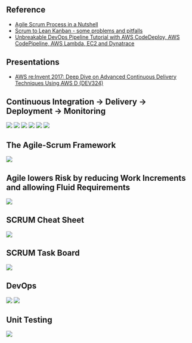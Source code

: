 ## Reference
* [Agile Scrum Process in a Nutshell](https://medium.com/@realjoselara/agile-scrum-process-in-a-nutshell-6ec32a59efb)
* [Scrum to Lean Kanban - some problems and pitfalls](https://sites.google.com/site/wicmitchell/home/scrum-to-lean-kanban---some-problems-and-pitfalls)
* [Unbreakable DevOps Pipeline Tutorial with AWS CodeDeploy, AWS CodePipeline, AWS Lambda, EC2 and Dynatrace](https://github.com/Dynatrace/AWSDevOpsTutorial)

## Presentations
* [AWS re:Invent 2017: Deep Dive on Advanced Continuous Delivery Techniques Using AWS D (DEV324)](https://www.youtube.com/watch?v=Lrrgd0Kemhw&feature=youtu.be)

## Continuous Integration -> Delivery -> Deployment -> Monitoring
![](https://github.com/geoffreylink/Projects/blob/master/01%20Continuous%20Deployment/images/ContinuousIntegrationDeliveryDeployment_04.png)
![](https://github.com/geoffreylink/Projects/blob/master/01%20Continuous%20Deployment/images/ContinuousIntegrationDeliveryDeployment_01.png)
![](https://github.com/geoffreylink/Projects/blob/master/01%20Continuous%20Deployment/images/ContinuousIntegrationDeliveryDeployment_02.png)
![](https://github.com/geoffreylink/Projects/blob/master/01%20Continuous%20Deployment/images/ContinuousIntegrationDeliveryDeployment_03.png)
![](https://github.com/geoffreylink/Projects/blob/master/01%20Continuous%20Deployment/images/ContinuousIntegrationDeliveryDeployment_05.png)
![](https://github.com/geoffreylink/Projects/blob/master/01%20Continuous%20Deployment/images/UnbreakableCloudNativePipelines.png)

## The Agile-Scrum Framework
![](https://github.com/geoffreylink/Projects/blob/master/01%20Continuous%20Deployment/images/AgileScrumFramework.png)

## Agile lowers Risk by reducing Work Increments and allowing Fluid Requirements
![](https://github.com/geoffreylink/Projects/blob/master/01%20Continuous%20Deployment/images/AgileLowersRisk.png)

## SCRUM Cheat Sheet
![](https://github.com/geoffreylink/Projects/blob/master/01%20Continuous%20Deployment/images/SCRUMCheatSheet.jpg)

## SCRUM Task Board
![](https://github.com/geoffreylink/Projects/blob/master/01%20Continuous%20Deployment/images/SCRUMTaskBoard.png)

## DevOps
![](https://github.com/geoffreylink/Projects/blob/master/01%20Continuous%20Deployment/images/DevOps.png)
![](https://github.com/geoffreylink/Projects/blob/master/01%20Continuous%20Deployment/images/AgileDevOps1.png)

## Unit Testing
![](https://github.com/geoffreylink/Projects/blob/master/01%20Continuous%20Deployment/images/UnitTestingMotivation.png)
